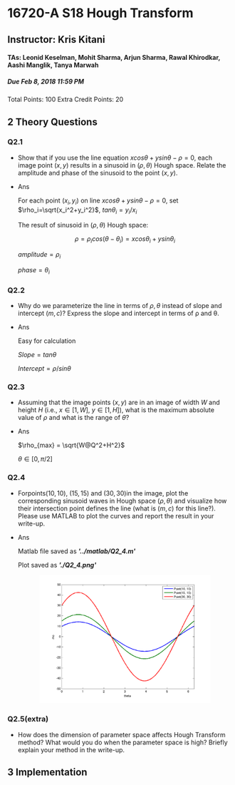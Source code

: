 #		16720-A S18 Hough Transform

##		Instructor: Kris Kitani

####	TAs: Leonid Keselman, Mohit Sharma, Arjun Sharma, Rawal Khirodkar, Aashi Manglik, Tanya Marwah

#####	Due Feb 8, 2018 11:59 PM

Total Points: 100 Extra Credit Points: 20


##	2 Theory Questions

###	Q2.1

-	Show that if you use the line equation $xcos\theta + ysin\theta − \rho = 0$, each image point $(x, y)$ results in a sinusoid in $(\rho, \theta)$ Hough space. Relate the amplitude and phase of the sinusoid to the point $(x, y)$.

-	Ans

	For each point $(x_i, y_i)$ on line $xcos\theta + ysin\theta − \rho = 0$, set $\rho_i=\sqrt{x_i^2+y_i^2}$, $tan\theta_i=y_i/x_i$
	
	The result of sinusoid in $(\rho, \theta)$ Hough space:
	
	$$\rho = \rho_i cos(\theta - \theta_i) = xcos\theta_i+ysin\theta_i$$
	
	$amplitude = \rho_i$
	
	$phase = \theta_i$
	
###	Q2.2

-	Why do we parameterize the line in terms of $\rho, \theta$ instead of slope and intercept $(m, c)$? Express the slope and intercept in terms of ρ and θ.

-	Ans

	Easy for calculation
	
	$Slope = tan\theta$
	
	$Intercept = \rho / sin\theta$
	
###	Q2.3

-	Assuming that the image points $(x, y)$ are in an image of width $W$ and height $H$ (i.e., $x \in [1, W]$, $y \in [1, H]$), what is the maximum absolute value of $ρ$ and what is the range of $θ$?

-	Ans

	$\rho_{max} = \sqrt{W@Q^2+H^2}$
	
	$\theta \in [0, \pi/2]$
	
###	Q2.4

-	Forpoints$(10,10)$, $(15,15)$ and $(30,30)$in the image, plot the corresponding sinusoid waves in Hough space $(ρ, θ)$ and visualize how their intersection point defines the line (what is $(m, c)$ for this line?). Please use MATLAB to plot the curves and report the result in your write-up.

-	Ans

	Matlab file saved as ***'../matlab/Q2_4.m'***
	
	Plot saved as ***'./Q2_4.png'***
	
	<div align=center>
	<img src='./Q2_4.png', width=80%>
	</div>
	
###	Q2.5(extra)

-	How does the dimension of parameter space affects Hough Transform method? What would you do when the parameter space is high? Briefly explain your method in the write-up.

##	3 Implementation



	
	